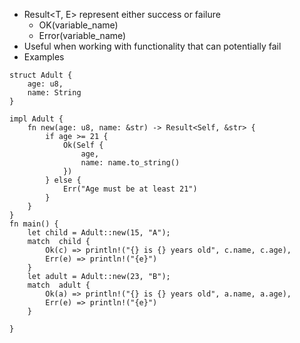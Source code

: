 * Result<T, E> represent either success or failure 
    * OK(variable_name)
    * Error(variable_name)
* Useful when working with functionality that can potentially fail
* Examples
```
struct Adult {
    age: u8,
    name: String
}

impl Adult {
    fn new(age: u8, name: &str) -> Result<Self, &str> {
        if age >= 21 {
            Ok(Self {
                age,
                name: name.to_string()
            })
        } else {
            Err("Age must be at least 21")
        }
    }
}
fn main() {
    let child = Adult::new(15, "A");
    match  child {
        Ok(c) => println!("{} is {} years old", c.name, c.age),
        Err(e) => println!("{e}")
    }
    let adult = Adult::new(23, "B");
    match  adult {
        Ok(a) => println!("{} is {} years old", a.name, a.age),
        Err(e) => println!("{e}")
    }   

}
```